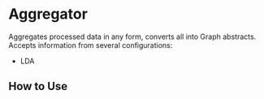 # Aggregator
Aggregates processed data in any form, converts all into Graph abstracts.
Accepts information from several configurations:

- LDA

## How to Use

```

```
